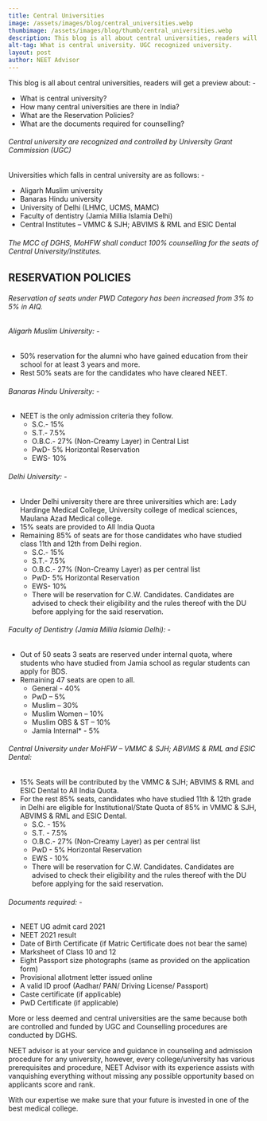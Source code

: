 ```yaml
---
title: Central Universities
image: /assets/images/blog/central_universities.webp
thumbimage: /assets/images/blog/thumb/central_universities.webp
description: This blog is all about central universities, readers will get a preview about - What is central university? How many central universities are there in India? What are the Reservation Policies? What are the documents required for counselling?
alt-tag: What is central university. UGC recognized university.
layout: post
author: NEET Advisor
---
```


This blog is all about central universities, readers will get a preview about: -
- What is central university?
- How many central universities are there in India?
- What are the Reservation Policies?
- What are the documents required for counselling?

###### Central university are recognized and controlled by University Grant Commission (UGC)

Universities which falls in central university are as follows: -
- Aligarh Muslim university
- Banaras Hindu university
- University of Delhi (LHMC, UCMS, MAMC)
- Faculty of dentistry (Jamia Millia Islamia Delhi)
- Central Institutes – VMMC & SJH; ABVIMS & RML and ESIC Dental

###### The MCC of DGHS, MoHFW shall conduct 100% counselling for the seats of Central University/Institutes.

## RESERVATION POLICIES

###### Reservation of seats under PWD Category has been increased from 3% to 5% in AIQ.

###### Aligarh Muslim University: - 
- 50% reservation for the alumni who have gained education from their school for at least 3 years and more.
- Rest 50% seats are for the candidates who have cleared NEET.

###### Banaras Hindu University: -
- NEET is the only admission criteria they follow. 
    - S.C.- 15%
    - S.T.- 7.5%
    - O.B.C.- 27% (Non-Creamy Layer) in Central List
    - PwD- 5% Horizontal Reservation
    - EWS- 10%

###### Delhi University: -
- Under Delhi university there are three universities which are: Lady Hardinge Medical College, University college of medical sciences, Maulana Azad Medical college.
- 15% seats are provided to All India Quota
- Remaining 85% of seats are for those candidates who have studied class 11th and 12th from Delhi region.
    - S.C.- 15%
    - S.T.- 7.5%
    - O.B.C.- 27% (Non-Creamy Layer) as per central list
    - PwD- 5% Horizontal Reservation
    - EWS- 10%
    - There will be reservation for C.W. Candidates. Candidates are advised to check their eligibility and the rules thereof with the DU before applying for the said reservation.

###### Faculty of Dentistry (Jamia Millia Islamia Delhi): -
- Out of 50 seats 3 seats are reserved under internal quota, where students who have studied from Jamia school as regular students can apply for BDS.
- Remaining 47 seats are open to all.
    - General - 40%
    - PwD – 5%
    - Muslim – 30%
    - Muslim Women – 10%
    - Muslim OBS & ST – 10%
    - Jamia Internal* - 5%

###### Central University under MoHFW – VMMC & SJH; ABVIMS & RML and ESIC Dental:
- 15% Seats will be contributed by the VMMC & SJH; ABVIMS & RML and ESIC Dental to All India Quota. 
- For the rest 85% seats, candidates who have studied 11th & 12th grade in Delhi are eligible for Institutional/State Quota of 85% in VMMC & SJH, ABVIMS & RML and ESIC Dental.
    - S.C. - 15% 
    - S.T. - 7.5% 
    - O.B.C.- 27% (Non-Creamy Layer) as per central list 
	- PwD - 5% Horizontal Reservation
	- EWS - 10% 
	- There will be reservation for C.W. Candidates. Candidates are advised to check their eligibility and the rules thereof with the DU before applying for the said reservation.

###### Documents required: -
- NEET UG admit card 2021
- NEET 2021 result
- Date of Birth Certificate (if Matric Certificate does not bear the same)
- Marksheet of Class 10 and 12
- Eight Passport size photographs (same as provided on the application form)
- Provisional allotment letter issued online
- A valid ID proof (Aadhar/ PAN/ Driving License/ Passport)
- Caste certificate (if applicable)
- PwD Certificate (if applicable)

More or less deemed and central universities are the same because both are controlled and funded by UGC and Counselling procedures are conducted by DGHS.

NEET advisor is at your service and guidance in counseling and admission procedure for any university, however, every college/university has various prerequisites and procedure, NEET Advisor with its experience assists with vanquishing everything without missing any possible opportunity based on applicants score and rank.

With our expertise we make sure that your future is invested in one of the best medical college.

